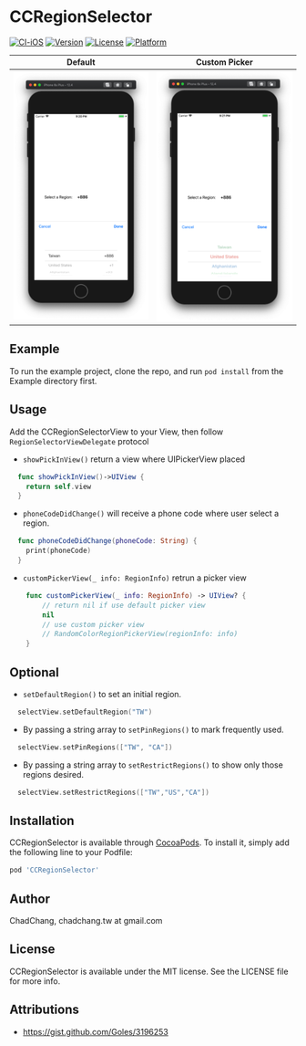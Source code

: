 # CCRegionSelector

[![CI-iOS](https://github.com/ChadChang/CCRegionSelector/actions/workflows/CI-iOS.yml/badge.svg)](https://github.com/ChadChang/CCRegionSelector/actions/workflows/CI-iOS.yml)
[![Version](https://img.shields.io/cocoapods/v/CCRegionSelector.svg?style=flat)](https://cocoapods.org/pods/CCRegionSelector)
[![License](https://img.shields.io/cocoapods/l/CCRegionSelector.svg?style=flat)](https://cocoapods.org/pods/CCRegionSelector)
[![Platform](https://img.shields.io/cocoapods/p/CCRegionSelector.svg?style=flat)](https://cocoapods.org/pods/CCRegionSelector)

| Default | Custom Picker|
|---|---|
| ![DEMO](https://github.com/ChadChang/CCRegionSelector/raw/master/Screenshot/demo.png)  |  ![Custom picker](https://github.com/ChadChang/CCRegionSelector/raw/master/Screenshot/custom_picker.png) |

## Example

To run the example project, clone the repo, and run `pod install` from the Example directory first.

## Usage

Add the CCRegionSelectorView to your View, then follow `RegionSelectorViewDelegate` protocol

* `showPickInView()` return a view where UIPickerView placed

``` swift
  func showPickInView()->UIView {
    return self.view
  }

```

* `phoneCodeDidChange()` will receive a phone code where user select a region.

``` swift
  func phoneCodeDidChange(phoneCode: String) {
    print(phoneCode)
  }
```

* `customPickerView(_ info: RegionInfo)` retrun a picker view

``` swift
    func customPickerView(_ info: RegionInfo) -> UIView? {
        // return nil if use default picker view
        nil
        // use custom picker view
        // RandomColorRegionPickerView(regionInfo: info)
    }
```

## Optional

* `setDefaultRegion()` to set an initial region.

``` swift
  selectView.setDefaultRegion("TW")
```
* By passing a string array to `setPinRegions()` to mark frequently used.

``` swift
  selectView.setPinRegions(["TW", "CA"])
```
* By passing a string array to `setRestrictRegions()` to show only those regions desired.

``` swift
  selectView.setRestrictRegions(["TW","US","CA"])
```

## Installation

CCRegionSelector is available through [CocoaPods](https://cocoapods.org). To install
it, simply add the following line to your Podfile:

```ruby
pod 'CCRegionSelector'
```

## Author

ChadChang, chadchang.tw at gmail.com

## License

CCRegionSelector is available under the MIT license. See the LICENSE file for more info.

## Attributions

* https://gist.github.com/Goles/3196253